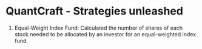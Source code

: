 # QuantCraft - Strategies unleashed
1) Equal-Weight Index Fund:
Calculated the number of shares of each stock needed to be allocated by an investor for an equal-weighted index fund.
